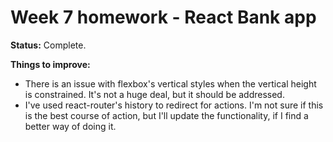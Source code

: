 # Week 7 homework - React Bank app

**Status:** Complete. 

**Things to improve:** 
* There is an issue with flexbox's vertical styles when the vertical height is constrained. It's not a huge deal, but it should be addressed. 
* I've used react-router's history to redirect for actions. I'm not sure if this is the best course of action, but I'll update the functionality, if I find a better way of doing it. 